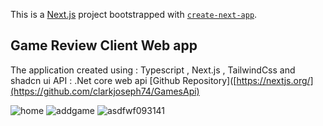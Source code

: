 This is a [Next.js](https://nextjs.org/) project bootstrapped with [`create-next-app`](https://github.com/vercel/next.js/tree/canary/packages/create-next-app).

## Game Review Client Web app

The application created using : Typescript , Next.js , TailwindCss and shadcn ui
API : .Net core web api [Github Repository]([https://nextjs.org/](https://github.com/clarkjoseph74/GamesApi)



![home](https://github.com/clarkjoseph74/GameReviewClient/assets/77942463/26a0603b-a828-4538-9d69-042e3cd4e6e0)
![addgame](https://github.com/clarkjoseph74/GameReviewClient/assets/77942463/2d78a788-b78d-42ee-93a5-a9612942dd37)
![asdfwf093141](https://github.com/clarkjoseph74/GameReviewClient/assets/77942463/132f95b4-eadc-4d7f-b4b7-b7f986042389)
